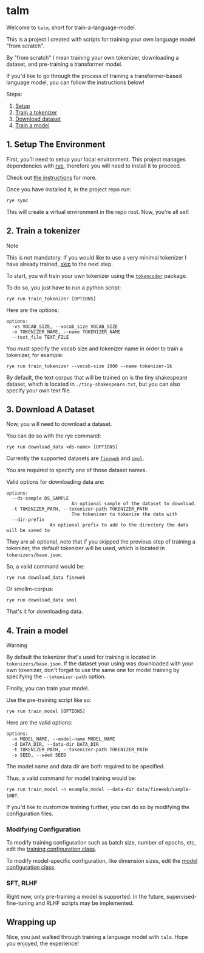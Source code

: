 # talm 

Welcome to `talm`, short for train-a-language-model. 

This is a project I created with scripts for training your own language model "from scratch". 

By "from scratch" I mean training your own tokenizer, downloading a dataset, and 
pre-training a transformer model.

If you'd like to go through the process of training a transformer-based language model, 
you can follow the instructions below!

Steps:

1. [Setup](#1-setup-the-environment) 
2. [Train a tokenizer](#2-train-a-tokenizer)
3. [Download dataset](#3-download-a-dataset)
4. [Train a model](#4-train-a-model)

## 1. Setup The Environment

First, you'll need to setup your local environment. This project manages dependencies 
with [rye](https://rye.astral.sh/), therefore you will need to install it to proceed. 

Check out [the instructions](https://rye.astral.sh/guide/installation/) for more.

Once you have installed it, in the project repo run:

`rye sync`

This will create a virtual environment in the repo root. Now, you're all set!

## 2. Train a tokenizer
> [!NOTE]
This is not mandatory. If you would like to use a very minimal tokenizer I have already trained, [skip](#3-download-a-dataset) to the next step.

To start, you will train your own tokenizer using the [`tokencoder`](https://github.com/lucspt/tokencoder) package.

To do so, you just have to run a python script:

```text
rye run train_tokenizer [OPTIONS]
```

Here are the options:
```text
options:
  -vs VOCAB_SIZE, --vocab_size VOCAB_SIZE
  -n TOKENIZER_NAME, --name TOKENIZER_NAME
  --text_file TEXT_FILE
```

You must specify the vocab size and tokenizer name in order to train a tokenizer, for example:

```
rye run train_tokenizer --vocab-size 1000 --name tokenizer-1k
```

By default, the text corpus that will be trained on is the tiny shakespeare dataset, which is located 
in `./tiny-shakespeare.txt`, but you can also specify your own text file.

## 3. Download A Dataset

Now, you will need to download a dataset.

You can do so with the rye command:

```text
rye run download_data <ds-name> [OPTIONS]
```

Currently the supported datasets are [`fineweb`](https://huggingface.co/datasets/HuggingFaceFW/fineweb) 
and [`smol`](https://huggingface.co/datasets/HuggingFaceTB/smollm-corpus).

You are required to specify one of those dataset names.

Valid options for downloading data are:

```text
options:
  --ds-sample DS_SAMPLE
                        An optional sample of the dataset to download.
  -t TOKENIZER_PATH, --tokenizer-path TOKENIZER_PATH
                        The tokenizer to tokenize the data with
  --dir-prefix
                An optional prefix to add to the directory the data will be saved to
```

They are all optional, note that if you skipped the previous step of training a tokenizer, 
the default tokenizer will be used, which is located in `tokenizers/base.json`.

So, a valid command would be:

`rye run download_data fineweb`

Or smollm-corpus:

`rye run download_data smol`

That's it for downloading data.

## 4. Train a model
> [!WARNING]
By default the tokenizer that's used for training is located in `tokenizers/base.json`. 
If the dataset your using was downloaded with your own tokenizer, don't forget to use the 
same one for model training by specifying the `--tokenizer-path` option.

Finally, you can train your model.

Use the pre-training script like so:

```
rye run train_model [OPTIONS]
```

Here are the valid options:

```
options:
  -n MODEL_NAME, --model-name MODEL_NAME
  -d DATA_DIR, --data-dir DATA_DIR
  -t TOKENIZER_PATH, --tokenizer-path TOKENIZER_PATH
  -s SEED, --seed SEED
```

The model name and data dir are both required to be specified.

Thus, a valid command for model training would be:

`rye run train_model -n example_model --data-dir data/fineweb/sample-10BT`.

If you'd like to customize training further, you can do so by modifying the 
configuration files. 

### Modifying Configuration

To modify training configuration such as batch size, number of epochs, etc, 
edit the [training configuration class](./src/talm/config/training.py).

To modify model-specific configuration, like dimension sizes, edit the 
[model configuration class](./src/talm/config/model.py).

### SFT, RLHF

Right now, only pre-training a model is supported. In the future,
supervised-fine-tuning and RLHF scripts may be implemented.

## Wrapping up

Nice, you just walked through training a language model with `talm`. Hope you enjoyed, 
the experience!


